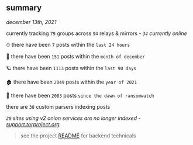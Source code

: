 
## summary
_december 13th, 2021_

currently tracking `79` groups across `94` relays & mirrors - _`34` currently online_

⏲ there have been `7` posts within the `last 24 hours`

🦈 there have been `151` posts within the `month of december`

🪐 there have been `1113` posts within the `last 90 days`

🏚 there have been `2049` posts within the `year of 2021`

🦕 there have been `2083` posts `since the dawn of ransomwatch`

there are `38` custom parsers indexing posts

_`20` sites using v2 onion services are no longer indexed - [support.torproject.org](https://support.torproject.org/onionservices/v2-deprecation/)_

> see the project [README](https://github.com/thetanz/ransomwatch#ransomwatch--) for backend technicals
